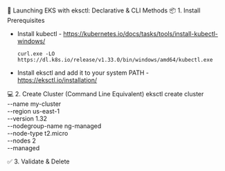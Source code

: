 
🚀 Launching EKS with eksctl: Declarative & CLI Methods
📦 1. Install Prerequisites
- Install kubectl - https://kubernetes.io/docs/tasks/tools/install-kubectl-windows/
  
      curl.exe -LO https://dl.k8s.io/release/v1.33.0/bin/windows/amd64/kubectl.exe
  
- Install eksctl and add it to your system PATH - https://eksctl.io/installation/


💻 2. Create Cluster (Command Line Equivalent)
      eksctl create cluster \
        --name my-cluster \
        --region us-east-1 \
        --version 1.32 \
        --nodegroup-name ng-managed \
        --node-type t2.micro \
        --nodes 2 \
        --managed


  
✅ 3. Validate & Delete

